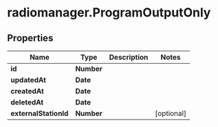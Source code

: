 # radiomanager.ProgramOutputOnly

## Properties

Name | Type | Description | Notes
------------ | ------------- | ------------- | -------------
**id** | **Number** |  | 
**updatedAt** | **Date** |  | 
**createdAt** | **Date** |  | 
**deletedAt** | **Date** |  | 
**externalStationId** | **Number** |  | [optional] 


